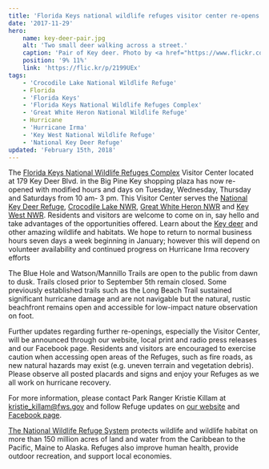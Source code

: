 ```yaml
---
title: 'Florida Keys national wildlife refuges visitor center re-opens with modified hours due to Hurricane Irma'
date: '2017-11-29'
hero:
    name: key-deer-pair.jpg
    alt: 'Two small deer walking across a street.'
    caption: 'Pair of Key deer. Photo by <a href="https://www.flickr.com/photos/soulsurvivor08/">Bree McGhee</a>, <a href="https://creativecommons.org/licenses/by-nc-nd/2.0/legalcode">CC BY-NC-ND 2.0</a>.'
    position: '9% 11%'
    link: 'https://flic.kr/p/2199UEx'
tags:
    - 'Crocodile Lake National Wildlife Refuge'
    - Florida
    - 'Florida Keys'
    - 'Florida Keys National Wildlife Refuges Complex'
    - 'Great White Heron National Wildlife Refuge'
    - Hurricane
    - 'Hurricane Irma'
    - 'Key West National Wildlife Refuge'
    - 'National Key Deer Refuge'
updated: 'February 15th, 2018'
---
```


The [Florida Keys National Wildlife Refuges Complex](http://www.fws.gov/refuge/National_Key_Deer_Refuge/About_the_Complex.html) Visitor Center located at 179 Key Deer Blvd. in the Big Pine Key shopping plaza has now re-opened with modified hours and days on Tuesday, Wednesday, Thursday and Saturdays from 10 am- 3 pm.  This Visitor Center serves the [National Key Deer Refuge](https://www.fws.gov/refuge/National_Key_Deer_Refuge/), [Crocodile Lake NWR](https://www.fws.gov/refuge/crocodile_lake/), [Great White Heron NWR](https://www.fws.gov/refuge/great_white_heron/) and [Key West NWR](https://www.fws.gov/refuge/key_west/).  Residents and visitors are welcome to come on in, say hello and take advantages of the opportunities offered.  Learn about the [Key deer](https://www.fws.gov/refuge/National_Key_Deer_Refuge/wildlife_and_habitat/key_deer.html) and other amazing wildlife and habitats.  We hope to return to normal business hours seven days a week beginning in January; however this will depend on volunteer availability and continued progress on Hurricane Irma recovery efforts
 
The Blue Hole and Watson/Mannillo Trails are open to the public from dawn to dusk. Trails closed prior to September 5th remain closed.  Some previously established trails such as the Long Beach Trail sustained significant hurricane damage and are not navigable but the natural, rustic beachfront remains open and accessible for low-impact nature observation on foot. 
 
Further updates regarding further re-openings, especially the Visitor Center, will be announced through our website, local print and radio press releases and our Facebook page. Residents and visitors are encouraged to exercise caution when accessing open areas of the Refuges, such as fire roads, as new natural hazards may exist (e.g. uneven terrain and vegetation debris).  Please observe all posted placards and signs and enjoy your Refuges as we all work on hurricane recovery. 
 
For more information, please contact Park Ranger Kristie Killam at kristie_killam@fws.gov and follow Refuge updates on [our website](http://www.fws.gov/refuge/National_Key_Deer_Refuge/About_the_Complex.html) and [Facebook page](https://www.facebook.com/floridakeysrefuges).
 
[The National Wildlife Refuge System](http://www.fws.gov/refuges/) protects wildlife and wildlife habitat on more than 150 million acres of land and water from the Caribbean to the Pacific, Maine to Alaska.  Refuges also improve human health, provide outdoor recreation, and support local economies.
